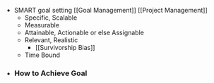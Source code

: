 - SMART goal setting [[Goal Management]] [[Project Management]]
    - Specific, Scalable 
    - Measurable 
    - Attainable, Actionable or else Assignable 
    - Relevant, Realistic
        -  [[Survivorship Bias]]
    - Time Bound 
- ### How to Achieve Goal 
